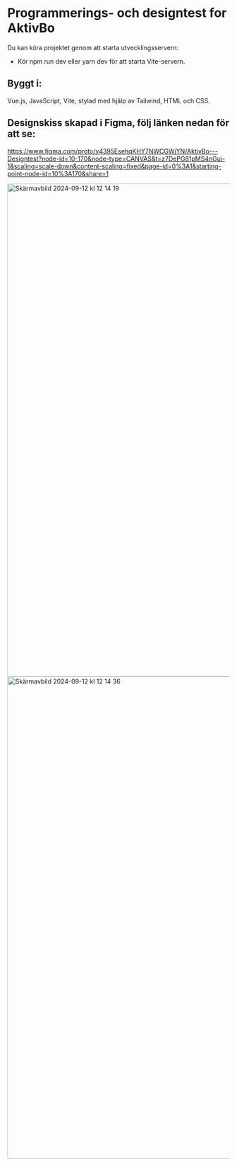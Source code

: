 # Programmerings- och designtest for AktivBo

Du kan köra projektet genom att starta utvecklingsservern:
- Kör npm run dev eller yarn dev för att starta Vite-servern.

## Byggt i:

Vue.js, JavaScript, Vite, stylad med hjälp av Tailwind, HTML och CSS.

## Designskiss skapad i Figma, följ länken nedan för att se:

https://www.figma.com/proto/y4395EsehqKHY7NWCGWjYN/AktivBo---Designtest?node-id=10-170&node-type=CANVAS&t=z7DePG81pMS4nGui-1&scaling=scale-down&content-scaling=fixed&page-id=0%3A1&starting-point-node-id=10%3A170&share=1

<img width="1115" alt="Skärmavbild 2024-09-12 kl  12 14 19" src="https://github.com/user-attachments/assets/a349e6eb-fcc3-43d9-8153-087debf1e194">

<img width="1090" alt="Skärmavbild 2024-09-12 kl  12 14 36" src="https://github.com/user-attachments/assets/06874a76-2ed2-492b-b5b6-90672e32e9eb">

